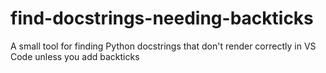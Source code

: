 # find-docstrings-needing-backticks
A small tool for finding Python docstrings that don't render correctly in VS Code unless you add backticks
